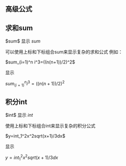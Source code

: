 ## 高级公式

## 求和sum
\$sum\$ 显示 $sum$

可以使用上标和下标组合sum来显示复杂的求和公式
例如：

\$sum_(i=1)^n i^3=((n(n+1))/2)^2\$

显示

 $sum_(i=1)^n i^3=((n(n+1))/2)^2$

## 积分int
\$int\$ 显示 $int$

使用上标和下标组合int来显示复杂的积分公式

\$y=int_1^2x^2sqrt(x+1)/3dx\$

显示

$y=int_1^2x^2sqrt(x+1)/3dx$
